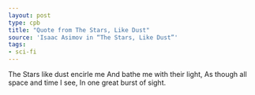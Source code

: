 ```yaml
---
layout: post
type: cpb
title: "Quote from The Stars, Like Dust"
source: 'Isaac Asimov in “The Stars, Like Dust”'
tags:
- sci-fi
---
```


The Stars like dust encirle me
And bathe me with their light,
As though all space and time I see,
In one great burst of sight.
